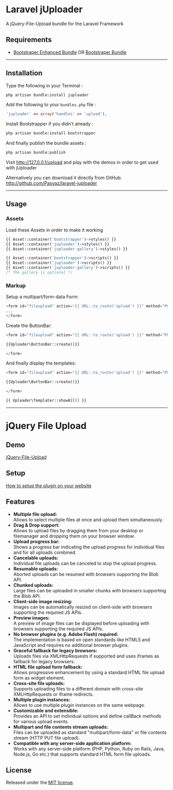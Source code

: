 # Laravel jUploader
A jQuery-File-Upload bundle for the Laravel Framework

## Requirements
* [Bootstraper Enhanced Bundle](https://github.com/Pasvaz/bootstrapper) OR [Bootstraper Bundle](https://github.com/patricktalmadge/bootstrapper/)

----
<a name='installation'></a>
## Installation

Type the following in your Terminal :

```bash
php artisan bundle:install juploader
```

Add the following to your `bundles.php` file :

```php
'juploader' => array('handles' => 'upload'),
```

Install Bootstrapper if you didn't already :

```bash
php artisan bundle:install bootstrapper
```

And finally publish the bundle assets :

```bash
php artisan bundle:publish
```

Visit http://127.0.0.1/upload and play with the demos in order to get used with jUploader

Alternatively you can download it directly from GitHub:
http://github.com/Pasvaz/laravel-juploader


----

<a name='usage'></a>
## Usage

### Assets

Load these Assets in order to make it working
```php
{{ Asset::container('bootstrapper')->styles() }}
{{ Asset::container('juploader')->styles() }}
{{ Asset::container('juploader-gallery')->styles() }}

{{ Asset::container('bootstrapper')->scripts() }}
{{ Asset::container('juploader')->scripts() }}
{{ Asset::container('juploader-gallery')->scripts() }}
/* The gallery is optional */
```

### Markup
Setup a multipart/form-data Form:
```php
<form id="fileupload" action="{{ URL::to_route('upload') }}" method="POST" enctype="multipart/form-data">
...
</form>
```
Create the ButtonBar:
```php
<form id="fileupload" action="{{ URL::to_route('upload') }}" method="POST" enctype="multipart/form-data">

{{Uploader\ButtonBar::create()}}

</form>
```

And finally display the templates:
```php
<form id="fileupload" action="{{ URL::to_route('upload') }}" method="POST" enctype="multipart/form-data">

{{Uploader\ButtonBar::create()}}

</form>

{{ Uploader\Templater::showAll() }}
```

----

# jQuery File Upload
## Demo
[jQuery-File-Upload](http://blueimp.github.com/jQuery-File-Upload/)

## Setup
[How to setup the plugin on your website](https://github.com/blueimp/jQuery-File-Upload/wiki/Setup)

## Features
* **Multiple file upload:**  
  Allows to select multiple files at once and upload them simultaneously.
* **Drag & Drop support:**  
  Allows to upload files by dragging them from your desktop or filemanager and dropping them on your browser window.
* **Upload progress bar:**  
  Shows a progress bar indicating the upload progress for individual files and for all uploads combined.
* **Cancelable uploads:**  
  Individual file uploads can be canceled to stop the upload progress.
* **Resumable uploads:**  
  Aborted uploads can be resumed with browsers supporting the Blob API.
* **Chunked uploads:**  
  Large files can be uploaded in smaller chunks with browsers supporting the Blob API.
* **Client-side image resizing:**  
  Images can be automatically resized on client-side with browsers supporting the required JS APIs.
* **Preview images:**  
  A preview of image files can be displayed before uploading with browsers supporting the required JS APIs.
* **No browser plugins (e.g. Adobe Flash) required:**  
  The implementation is based on open standards like HTML5 and JavaScript and requires no additional browser plugins.
* **Graceful fallback for legacy browsers:**  
  Uploads files via XMLHttpRequests if supported and uses iframes as fallback for legacy browsers.
* **HTML file upload form fallback:**  
  Allows progressive enhancement by using a standard HTML file upload form as widget element.
* **Cross-site file uploads:**  
  Supports uploading files to a different domain with cross-site XMLHttpRequests or iframe redirects.
* **Multiple plugin instances:**  
  Allows to use multiple plugin instances on the same webpage.
* **Customizable and extensible:**  
  Provides an API to set individual options and define callBack methods for various upload events.
* **Multipart and file contents stream uploads:**  
  Files can be uploaded as standard "multipart/form-data" or file contents stream (HTTP PUT file upload).
* **Compatible with any server-side application platform:**  
  Works with any server-side platform (PHP, Python, Ruby on Rails, Java, Node.js, Go etc.) that supports standard HTML form file uploads.

## License
Released under the [MIT license](http://www.opensource.org/licenses/MIT).
